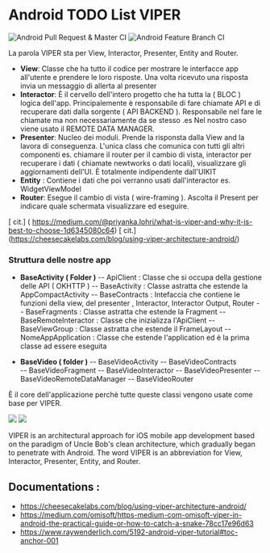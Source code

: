 # Android TODO List VIPER
![Android Pull Request & Master CI](https://github.com/Allan-Nava/Android-TODO-LIST-VIPER/workflows/Android%20Pull%20Request%20&%20Master%20CI/badge.svg) ![Android Feature Branch CI](https://github.com/Allan-Nava/Android-TODO-LIST-VIPER/workflows/Android%20Feature%20Branch%20CI/badge.svg)

La parola VIPER sta per View, Interactor, Presenter, Entity and Router.

- **View**: Classe che ha tutto il codice per mostrare le interfacce app all'utente e prendere le loro risposte. Una volta ricevuto una risposta invia un messaggio di allerta al presenter
- **Interactor**: È il cervello dell'intero progetto che ha tutta la ( BLOC ) logica dell'app. Principalemente è responsabile di fare chiamate API e di recuperare dati dalla sorgente ( API BACKEND ). Responsabile nel fare le chiamate ma non necessariamente da se stesso .es Nel nostro caso viene usato il REMOTE DATA MANAGER.
- **Presenter**: Nucleo dei moduli. Prende la risponsta dalla View and la lavora di conseguenza. L'unica class che comunica con tutti gli altri componenti es. chiamare il router per il cambio di vista, interactor per recuperare i dati ( chiamate newtworks o dati locali), visualizzare gli aggiornamenti dell'UI. È totalmente indipendente dall'UIKIT
- **Entity** : Contiene i dati che poi verranno usati dall'interactor es. WidgetViewModel
- **Router**: Esegue il cambio di vista ( wire-framing ). Ascolta il Present per indicare quale schermata visualizzare ed eseguire.
 
[ cit.] ( https://medium.com/@priyanka.lohri/what-is-viper-and-why-it-is-best-to-choose-1d6345080c64)
[ cit.] (https://cheesecakelabs.com/blog/using-viper-architecture-android/)

### Struttura delle nostre app

- **BaseActivity ( Folder )**
-- ApiClient : Classe che si occupa della gestione delle API ( OKHTTP )
-- BaseActivity : Classe astratta che estende la AppCompactActivity
-- BaseContracts : Intefaccia che contiene le funzioni della view, del presenter , Interactor, Interactor Output, Router
-- BaseFragments :  Classe astratta che estende la Fragment
-- BaseRemoteInteractor : Classe che inizializza l'ApiClient 
-- BaseViewGroup : Classe astratta che estende il FrameLayout
-- NomeAppApplication : Classe che estende l'application ed è la prima classe ad essere eseguita

- **BaseVideo ( folder )**
-- BaseVideoActivity 
-- BaseVideoContracts  
-- BaseVideoFragment 
-- BaseVideoInteractor 
-- BaseVideoPresenter 
-- BaseVideoRemoteDataManager 
-- BaseVideoRouter 

È il core dell'applicazione perchè tutte queste classi vengono usate come base per VIPER.



<img src="https://koenig-media.raywenderlich.com/uploads/2020/02/viper.png">

<img src="https://miro.medium.com/max/1354/1*HZIOzvXyvkpW4ytr2g0NvQ.png">

VIPER is an architectural approach for iOS mobile app development based on the paradigm of Uncle Bob's clean architecture, which gradually began to penetrate with Android. The word VIPER is an abbreviation for View, Interactor, Presenter, Entity, and Router.

## Documentations :
- https://cheesecakelabs.com/blog/using-viper-architecture-android/
- https://medium.com/omisoft/https-medium-com-omisoft-viper-in-android-the-practical-guide-or-how-to-catch-a-snake-78cc17e96d63
- https://www.raywenderlich.com/5192-android-viper-tutorial#toc-anchor-001
